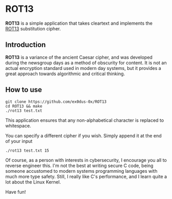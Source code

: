 # ROT13

__ROT13__ is a simple application that takes cleartext and implements the [ROT13](https://en.wikipedia.org/wiki/ROT13) substitution cipher. 

## Introduction

__ROT13__ is a variance of the ancient Caesar cipher, and was developed during the newsgroup days as a method of obscurity for content. It is not an actual encryption standard used in modern day systems, but it provides a great approach towards algorithmic
and critical thinking.

## How to use

    git clone https://github.com/ex0dus-0x/ROT13
    cd ROT13 && make
    ./rot13 test.txt

This application ensures that any non-alphabetical character is replaced to whitespace. 

You can specify a different cipher if you wish. Simply append it at the end of your input

    ./rot13 test.txt 15

Of course, as a person with interests in cybersecurity, I encourage you all to reverse engineer this. I'm not the best at writing secure C code, being someone accustomed to modern systems programming languages with much more type safety. Still, I really like C's performance, and I learn quite a lot about the Linux Kernel.

Have fun!